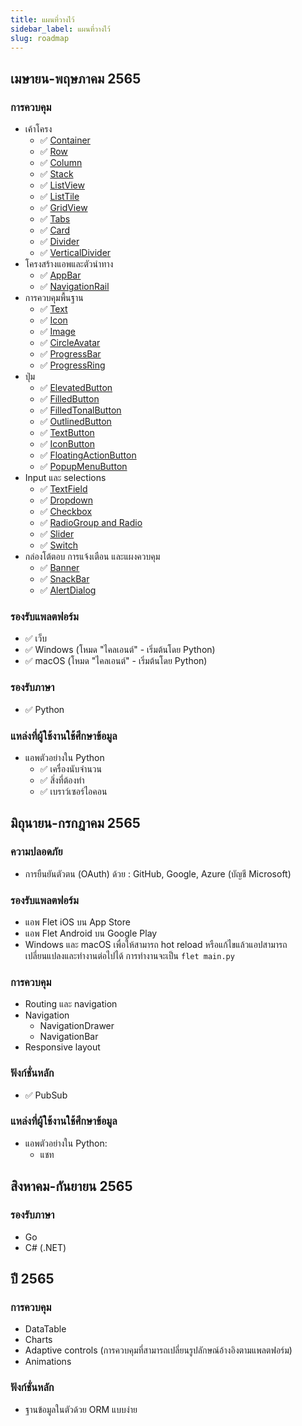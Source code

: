 ```yaml
---
title: แผนที่วางไว้
sidebar_label: แผนที่วางไว้
slug: roadmap
---
```


## เมษายน-พฤษภาคม 2565

### การควบคุม

* เค้าโครง
    * :white_check_mark: [Container](/docs/controls/container)
    * :white_check_mark: [Row](/docs/controls/row)
    * :white_check_mark: [Column](/docs/controls/column)
    * :white_check_mark: [Stack](/docs/controls/stack)
    * :white_check_mark: [ListView](/docs/controls/listview)
    * :white_check_mark: [ListTile](/docs/controls/listtile)
    * :white_check_mark: [GridView](/docs/controls/gridview)
    * :white_check_mark: [Tabs](/docs/controls/tabs)
    * :white_check_mark: [Card](/docs/controls/card)
    * :white_check_mark: [Divider](/docs/controls/divider)
    * :white_check_mark: [VerticalDivider](/docs/controls/verticaldivider)
* โครงสร้างแอพและตัวนำทาง
    * :white_check_mark: [AppBar](/docs/controls/appbar)
    * :white_check_mark: [NavigationRail](/docs/controls/navigationrail)
* การควบคุมพื้นฐาน
    * :white_check_mark: [Text](/docs/controls/text)
    * :white_check_mark: [Icon](/docs/controls/icon)
    * :white_check_mark: [Image](/docs/controls/image)
    * :white_check_mark: [CircleAvatar](/docs/controls/circleavatar)
    * :white_check_mark: [ProgressBar](/docs/controls/progressbar)
    * :white_check_mark: [ProgressRing](/docs/controls/progressring)
* ปุ่ม
    * :white_check_mark: [ElevatedButton](/docs/controls/elevatedbutton)
    * :white_check_mark: [FilledButton](/docs/controls/filledbutton)
    * :white_check_mark: [FilledTonalButton](/docs/controls/filledtonalbutton)
    * :white_check_mark: [OutlinedButton](/docs/controls/outlinedbutton)
    * :white_check_mark: [TextButton](/docs/controls/textbutton)
    * :white_check_mark: [IconButton](/docs/controls/iconbutton)
    * :white_check_mark: [FloatingActionButton](/docs/controls/floatingactionbutton)
    * :white_check_mark: [PopupMenuButton](/docs/controls/popupmenubutton)
* Input และ selections
    * :white_check_mark: [TextField](/docs/controls/textfield)
    * :white_check_mark: [Dropdown](/docs/controls/dropdown)
    * :white_check_mark: [Checkbox](/docs/controls/checkbox)
    * :white_check_mark: [RadioGroup and Radio](/docs/controls/radio)
    * :white_check_mark: [Slider](/docs/controls/slider)
    * :white_check_mark: [Switch](/docs/controls/switch)
* กล่องโต้ตอบ การแจ้งเตือน และแผงควบคุม
    * :white_check_mark: [Banner](/docs/controls/banner)
    * :white_check_mark: [SnackBar](/docs/controls/snackbar)
    * :white_check_mark: [AlertDialog](/docs/controls/alertdialog)

### รองรับแพลตฟอร์ม

* :white_check_mark: เว็บ
* :white_check_mark: Windows (โหมด "ไคลเอนต์" - เริ่มต้นโดย Python)
* :white_check_mark: macOS (โหมด "ไคลเอนต์" - เริ่มต้นโดย Python)

### รองรับภาษา

* :white_check_mark: Python

### แหล่งที่ผู้ใช้งานใช้ศึกษาข้อมูล

* แอพตัวอย่างใน Python
  * :white_check_mark: เครื่องนับจำนวน
  * :white_check_mark: สิ่งที่ต้องทำ
  * :white_check_mark: เบราว์เซอร์ไอคอน


## มิถุนายน-กรกฎาคม 2565

### ความปลอดภัย

* การยืนยันตัวตน (OAuth) ด้วย : GitHub, Google, Azure (บัญชี Microsoft)

### รองรับแพลตฟอร์ม

* แอพ Flet iOS บน App Store
* แอพ Flet Android บน Google Play
* Windows และ macOS เพื่อให้สามารถ hot reload หรือแก้ไขแล้วแอปสามารถเปลี่ยนแปลงและทำงานต่อไปได้ การทำงานจะเป็น `flet main.py`

### การควบคุม

* Routing และ navigation
* Navigation
    * NavigationDrawer
    * NavigationBar
* Responsive layout

### ฟังก์ชั่นหลัก

* :white_check_mark: PubSub

### แหล่งที่ผู้ใช้งานใช้ศึกษาข้อมูล

* แอพตัวอย่างใน Python:
    * แชท

## สิงหาคม-กันยายน 2565

### รองรับภาษา

* Go
* C# (.NET)

## ปี 2565

### การควบคุม

* DataTable
* Charts
* Adaptive controls (การควบคุมที่สามารถเปลี่ยนรูปลักษณ์อ้างอิงตามแพลตฟอร์ม)
* Animations

### ฟังก์ชั่นหลัก

* ฐานข้อมูลในตัวด้วย ORM แบบง่าย
